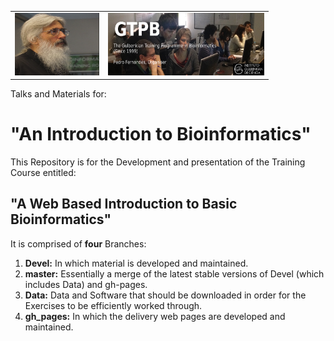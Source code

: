 <table style="width:100%">
  <tr>
    <td><img src="./Images/15046812.png" alt="yay" height="100" width="135">
    </td>
    <td><img src="./Images/GTPB2015logo.png" alt="yay" height="100" width="250">
    </td>
  <tr/>
</table>

Talks and Materials for:<br>
  
<h1>"An Introduction to Bioinformatics"</h1>

This Repository is for the Development and presentation of the Training Course entitled:

<h2>"A Web Based Introduction to Basic Bioinformatics"</h2>

It is comprised of <b>four</b> Branches:

<ol>
  <li>
    <b>Devel:</b> In which material is developed and maintained.
  </li>
  <li>
    <b>master:</b> Essentially a merge of the latest stable versions of Devel (which includes Data) and gh-pages.
  </li>
  <li>
    <b>Data:</b> Data and Software that should be downloaded in order for the Exercises to be efficiently worked through.
  </li>
  <li>
    <b>gh_pages:</b> In which the delivery web pages are developed and maintained.
  </li>
</ol>
